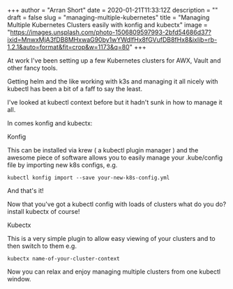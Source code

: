 +++
author = "Arran Short"
date = 2020-01-21T11:33:12Z
description = ""
draft = false
slug = "managing-multiple-kubernetes"
title = "Managing Multiple Kubernetes Clusters easily with konfig and kubectx"
image = "https://images.unsplash.com/photo-1506809597993-2bfd54686d37?ixid=MnwxMjA3fDB8MHxwaG90by1wYWdlfHx8fGVufDB8fHx8&ixlib=rb-1.2.1&auto=format&fit=crop&w=1173&q=80"
+++


At work I've been setting up a few Kubernetes clusters for AWX, Vault and other fancy tools.

Getting helm and the like working with k3s and managing it all nicely with kubectl has been a bit of a faff to say the least.

I've looked at kubectl context before but it hadn't sunk in how to manage it all.

In comes konfig and kubectx:

Konfig

This can be installed via krew ( a kubectl plugin manager ) and the awesome piece of software allows you to easily manage your .kube/config file by importing new k8s configs, e.g.

`kubectl konfig import --save your-new-k8s-config.yml`

And that's it!

Now that you've got a kubectl config with loads of clusters what do you do? install kubectx of course!



Kubectx

This is a very simple plugin to allow easy viewing of your clusters and to then switch to them e.g.

`kubectx name-of-your-cluster-context`

Now you can relax and enjoy managing multiple clusters from one kubectl window.







